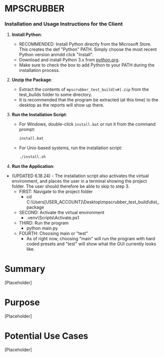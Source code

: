# MPSCRUBBER

### Installation and Usage Instructions for the Client

1. **Install Python**:
   - RECOMMENDED: Install Python directly from the Microsoft Store.
     This creates the def "Python" PATH. Simply choose the most recent Python version 
     anmdd click "Install".
   - Download and install Python 3.x from [python.org](https://www.python.org/downloads/).
   - Make sure to check the box to add Python to your PATH during the installation process.

2. **Unzip the Package**:
   - Extract the contents of `mpscrubber_test_build[v#].zip` from the test_builds folder
     to some directory.
   - It is recommended that the program be extracted (at this time) to 
     the desktop as the reports will show up there.

3. **Run the Installation Script**:
   - For Windows, double-click `install.bat` or run it from the command prompt:
     ```bat
     install.bat
     ```
   - For Unix-based systems, run the installation script:
     ```sh
     ./install.sh
     ```

4. **Run the Application**:
- (UPDATED 6.18.24) - The installation script also activates the virtual environment,
  and places the user in a terminal showing the project folder. The user should
  therefore be able to skip to step 3.
   - FIRST: Navigate to the project folder
      - cd C:\Users\[USER_ACCOUNT]\Desktop\mpscrubber_test_build\dist_package
   - SECOND: Activate the virtual environment
      - .venv\Scripts\Activate.ps1
   - THIRD: Run the program
      - python main.py
   - FOURTH: Choosing main or "test"
      - As of right now, choosing "main" will run the program with hard coded presets and 
        "test" will show what the GUI currently looks like.

# Summary
   [Placeholder]
# Purpose
   [Placeholder]
# Potential Use Cases
   [Placeholder]
